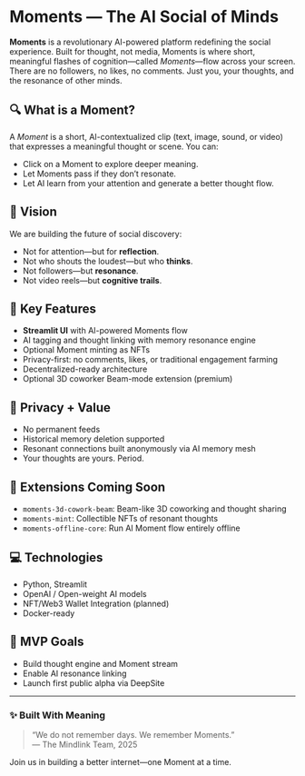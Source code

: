 
# Moments — The AI Social of Minds

**Moments** is a revolutionary AI-powered platform redefining the social experience. Built for thought, not media, Moments is where short, meaningful flashes of cognition—called *Moments*—flow across your screen. There are no followers, no likes, no comments. Just you, your thoughts, and the resonance of other minds.

## 🔍 What is a Moment?
A *Moment* is a short, AI-contextualized clip (text, image, sound, or video) that expresses a meaningful thought or scene. You can:
- Click on a Moment to explore deeper meaning.
- Let Moments pass if they don’t resonate.
- Let AI learn from your attention and generate a better thought flow.

## 🚀 Vision
We are building the future of social discovery:
- Not for attention—but for **reflection**.
- Not who shouts the loudest—but who **thinks**.
- Not followers—but **resonance**.
- Not video reels—but **cognitive trails**.

## 🧠 Key Features
- **Streamlit UI** with AI-powered Moments flow
- AI tagging and thought linking with memory resonance engine
- Optional Moment minting as NFTs
- Privacy-first: no comments, likes, or traditional engagement farming
- Decentralized-ready architecture
- Optional 3D coworker Beam-mode extension (premium)

## 🔐 Privacy + Value
- No permanent feeds
- Historical memory deletion supported
- Resonant connections built anonymously via AI memory mesh
- Your thoughts are yours. Period.

## 🧩 Extensions Coming Soon
- `moments-3d-cowork-beam`: Beam-like 3D coworking and thought sharing
- `moments-mint`: Collectible NFTs of resonant thoughts
- `moments-offline-core`: Run AI Moment flow entirely offline

## 💻 Technologies
- Python, Streamlit
- OpenAI / Open-weight AI models
- NFT/Web3 Wallet Integration (planned)
- Docker-ready

## 🎯 MVP Goals
- Build thought engine and Moment stream
- Enable AI resonance linking
- Launch first public alpha via DeepSite

---

### ✨ Built With Meaning
> “We do not remember days. We remember Moments.”  
> — The Mindlink Team, 2025

Join us in building a better internet—one Moment at a time.

